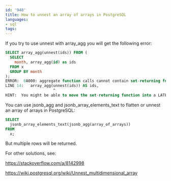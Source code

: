 ```yaml
---
id: '948'
title: How to unnest an array of arrays in PostgreSQL
languages:
- sql
tags:
---
```

If you try to use unnest with array_agg you will get the following error:

```sql
SELECT array_agg(unnest(ids)) FROM (
  SELECT
    month, array_agg(id) as ids
  FROM x
  GROUP BY month
);
ERROR:  0A000: aggregate function calls cannot contain set-returning function calls
LINE 14:   array_agg(unnest(ids)) AS ids,
                     ^
HINT:  You might be able to move the set-returning function into a LATERAL FROM item.
```

You can use jsonb_agg and jsonb_array_elements_text to flatten or unnest an array of arrays in PostgreSQL:

```sql
SELECT
  jsonb_array_elements_text(jsonb_agg(array_of_arrays))
FROM
  x;
```

But multiple rows will be returned.

For other solutions, see:

https://stackoverflow.com/a/8142998

https://wiki.postgresql.org/wiki/Unnest_multidimensional_array
